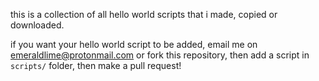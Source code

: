 this is a collection of all hello world scripts that i made, copied or downloaded.

if you want your hello world script to be added, email me on [emeraldlime@protonmail.com](mailto:emeraldlime@protonmail.com) or fork this repository, then add a script in `scripts/` folder, then make a pull request!
